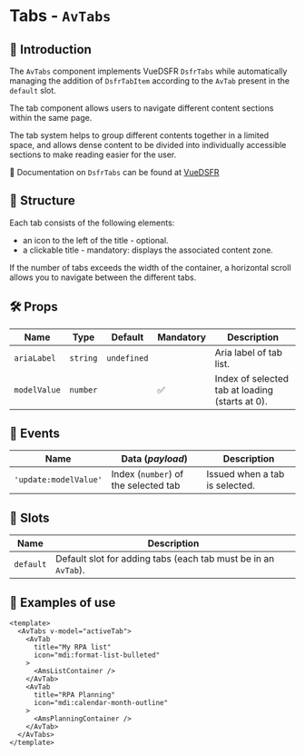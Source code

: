 # Tabs - `AvTabs`

## 🌟 Introduction

The `AvTabs` component implements VueDSFR `DsfrTabs` while automatically managing the addition of `DsfrTabItem` according to the `AvTab` present in the `default` slot.

The tab component allows users to navigate different content sections within the same page.

The tab system helps to group different contents together in a limited space, and allows dense content to be divided into individually accessible sections to make reading easier for the user.

🏅 Documentation on `DsfrTabs` can be found at [VueDSFR](https://vue-ds.fr/composants/DsfrTabs)

## 📐 Structure

Each tab consists of the following elements:
- an icon to the left of the title - optional.
- a clickable title - mandatory: displays the associated content zone.

If the number of tabs exceeds the width of the container, a horizontal scroll allows you to navigate between the different tabs.

## 🛠️ Props

| Name | Type | Default | Mandatory | Description |
| --- | --- | --- | --- | --- |
| `ariaLabel` | `string` | `undefined` | | Aria label of tab list. |
| `modelValue` | `number` | | ✅ | Index of selected tab at loading (starts at 0). |

## 📡 Events

| Name | Data (*payload*) | Description |
| --- | --- | --- |
| `'update:modelValue'` | Index (`number`) of the selected tab | Issued when a tab is selected. |

## 🧩 Slots

| Name | Description |
| --- | --- |
| `default` | Default slot for adding tabs (each tab must be in an `AvTab`). |

## 📝 Examples of use

```vue
<template>
  <AvTabs v-model="activeTab">
    <AvTab
      title="My RPA list"
      icon="mdi:format-list-bulleted"
    >
      <AmsListContainer />
    </AvTab>
    <AvTab
      title="RPA Planning"
      icon="mdi:calendar-month-outline"
    >
      <AmsPlanningContainer />
    </AvTab>
  </AvTabs>
</template>
```
